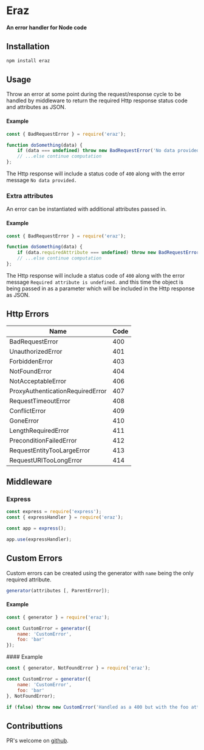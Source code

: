 # Eraz
__An error handler for Node code__

## Installation
```sh
npm install eraz
```

## Usage
Throw an error at some point during the request/response cycle to be handled by middleware to return the required Http response status code and attributes as JSON.


#### Example 
```js
const { BadRequestError } = require('eraz');

function doSomething(data) {
    if (data === undefined) throw new BadRequestError('No data provided.');
    // ...else continue computation
};
```
The Http response will include a status code of `400` along with the error message `No data provided.`

### Extra attributes
An error can be instantiated with additional attributes passed in.
#### Example
```js
const { BadRequestError } = require('eraz');

function doSomething(data) {
    if (data.requiredAttribute === undefined) throw new BadRequestError('Required attribute is undefined.', data);
    // ...else continue computation
};
```
The Http response will include a status code of `400` along with the error message `Required attribute is undefined.` and this time the object is being passed in as a parameter which will be included in the Http response as JSON.

## Http Errors
| Name | Code |
|---|---|
|BadRequestError| 400 |
|UnauthorizedError|401|
|ForbiddenError|403|
|NotFoundError|404|
|NotAcceptableError|406|
|ProxyAuthenticationRequiredError|407|
|RequestTimeoutError|408|
|ConflictError|409|
|GoneError|410|
|LengthRequiredError|411|
|PreconditionFailedError|412|
|RequestEntityTooLargeError|413|
|RequestURITooLongError|414|

## Middleware

### Express
```js
const express = require('express');
const { expressHandler } = require('eraz');

const app = express();

app.use(expressHandler);
```

## Custom Errors
Custom errors can be created using the generator with `name` being the only required attribute.
```js
generator(attributes [, ParentError]);
```

#### Example
```js
const { generator } = require('eraz');

const CustomError = generator({
    name: 'CustomError',
    foo: 'bar'
});
```
#### Example
```js
const { generator, NotFoundError } = require('eraz');

const CustomError = generator({
    name: 'CustomError',
    foo: 'bar'
}, NotFoundError);

if (false) throw new CustomError('Handled as a 400 but with the foo attribute included.');
```

## Contributtions
PR's welcome on [github](https://github.com/toddpla/eraz/pulls).